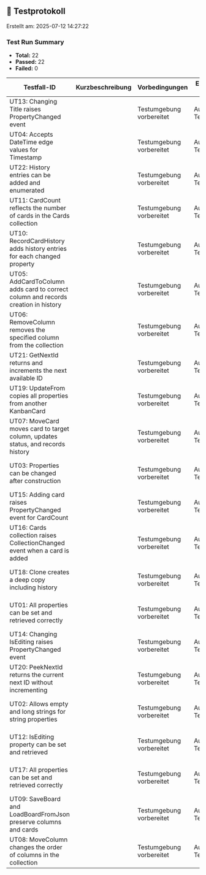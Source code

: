 ﻿## 🧪 Testprotokoll
Erstellt am: 2025-07-12 14:27:22

### Test Run Summary
- **Total:** 22
- **Passed:** 22
- **Failed:** 0

| Testfall-ID | Kurzbeschreibung | Vorbedingungen | Eingabedaten / Aktionen | Erwartetes Ergebnis | Tatsächliches Ergebnis |
|-------------|------------------|----------------|------------------------|--------------------|-----------------------|
| UT13: Changing Title raises PropertyChanged event |  | Testumgebung vorbereitet | Automatisierter Testlauf | Test besteht ohne Fehler | Passed |
| UT04: Accepts DateTime edge values for Timestamp |  | Testumgebung vorbereitet | Automatisierter Testlauf | Test besteht ohne Fehler | Passed |
| UT22: History entries can be added and enumerated |  | Testumgebung vorbereitet | Automatisierter Testlauf | Test besteht ohne Fehler | Passed |
| UT11: CardCount reflects the number of cards in the Cards collection |  | Testumgebung vorbereitet | Automatisierter Testlauf | Test besteht ohne Fehler | Passed |
| UT10: RecordCardHistory adds history entries for each changed property |  | Testumgebung vorbereitet | Automatisierter Testlauf | Test besteht ohne Fehler | Passed |
| UT05: AddCardToColumn adds card to correct column and records creation in history |  | Testumgebung vorbereitet | Automatisierter Testlauf | Test besteht ohne Fehler | Passed |
| UT06: RemoveColumn removes the specified column from the collection |  | Testumgebung vorbereitet | Automatisierter Testlauf | Test besteht ohne Fehler | Passed |
| UT21: GetNextId returns and increments the next available ID |  | Testumgebung vorbereitet | Automatisierter Testlauf | Test besteht ohne Fehler | Passed |
| UT19: UpdateFrom copies all properties from another KanbanCard |  | Testumgebung vorbereitet | Automatisierter Testlauf | Test besteht ohne Fehler | Passed |
| UT07: MoveCard moves card to target column, updates status, and records history |  | Testumgebung vorbereitet | Automatisierter Testlauf | Test besteht ohne Fehler | Passed |
| UT03: Properties can be changed after construction |  | Testumgebung vorbereitet | Automatisierter Testlauf | Test besteht ohne Fehler | Passed |
| UT15: Adding card raises PropertyChanged event for CardCount |  | Testumgebung vorbereitet | Automatisierter Testlauf | Test besteht ohne Fehler | Passed |
| UT16: Cards collection raises CollectionChanged event when a card is added |  | Testumgebung vorbereitet | Automatisierter Testlauf | Test besteht ohne Fehler | Passed |
| UT18: Clone creates a deep copy including history |  | Testumgebung vorbereitet | Automatisierter Testlauf | Test besteht ohne Fehler | Passed |
| UT01: All properties can be set and retrieved correctly |  | Testumgebung vorbereitet | Automatisierter Testlauf | Test besteht ohne Fehler | Passed |
| UT14: Changing IsEditing raises PropertyChanged event |  | Testumgebung vorbereitet | Automatisierter Testlauf | Test besteht ohne Fehler | Passed |
| UT20: PeekNextId returns the current next ID without incrementing |  | Testumgebung vorbereitet | Automatisierter Testlauf | Test besteht ohne Fehler | Passed |
| UT02: Allows empty and long strings for string properties |  | Testumgebung vorbereitet | Automatisierter Testlauf | Test besteht ohne Fehler | Passed |
| UT12: IsEditing property can be set and retrieved |  | Testumgebung vorbereitet | Automatisierter Testlauf | Test besteht ohne Fehler | Passed |
| UT17: All properties can be set and retrieved correctly |  | Testumgebung vorbereitet | Automatisierter Testlauf | Test besteht ohne Fehler | Passed |
| UT09: SaveBoard and LoadBoardFromJson preserve columns and cards |  | Testumgebung vorbereitet | Automatisierter Testlauf | Test besteht ohne Fehler | Passed |
| UT08: MoveColumn changes the order of columns in the collection |  | Testumgebung vorbereitet | Automatisierter Testlauf | Test besteht ohne Fehler | Passed |
